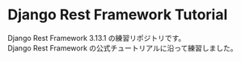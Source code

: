 # Django Rest Framework Tutorial
Django Rest Framework 3.13.1 の練習リポジトリです。  
Django Rest Framework の公式チュートリアルに沿って練習しました。
